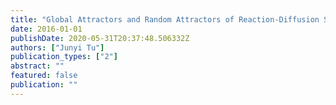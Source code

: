 ```yaml
---
title: "Global Attractors and Random Attractors of Reaction-Diffusion Systems"
date: 2016-01-01
publishDate: 2020-05-31T20:37:48.506332Z
authors: ["Junyi Tu"]
publication_types: ["2"]
abstract: ""
featured: false
publication: ""
---
```



